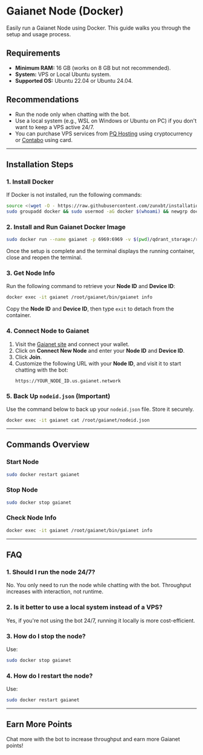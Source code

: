# Gaianet Node (Docker)

Easily run a Gaianet Node using Docker. This guide walks you through the setup and usage process. 

## Requirements
- **Minimum RAM:** 16 GB (works on 8 GB but not recommended).
- **System:** VPS or Local Ubuntu system.
- **Supported OS:** Ubuntu 22.04 or Ubuntu 24.04.

## Recommendations
- Run the node only when chatting with the bot.
- Use a local system (e.g., WSL on Windows or Ubuntu on PC) if you don't want to keep a VPS active 24/7.
- You can purchase VPS services from [PQ Hosting](https://pq.hosting/) using cryptocurrency or [Contabo](https://contabo.com/en/) using card.

---

## Installation Steps

### 1. Install Docker
If Docker is not installed, run the following commands:

```bash
source <(wget -O - https://raw.githubusercontent.com/zunxbt/installation/main/docker.sh)
sudo groupadd docker && sudo usermod -aG docker $(whoami) && newgrp docker
```

### 2. Install and Run Gaianet Docker Image

```bash
sudo docker run --name gaianet -p 6969:6969 -v $(pwd)/qdrant_storage:/root/gaianet/qdrant/storage:z gaianet/phi-3-mini-instruct-4k_paris:latest
```

Once the setup is complete and the terminal displays the running container, close and reopen the terminal.

### 3. Get Node Info
Run the following command to retrieve your **Node ID** and **Device ID**:

```bash
docker exec -it gaianet /root/gaianet/bin/gaianet info
```

Copy the **Node ID** and **Device ID**, then type `exit` to detach from the container.

### 4. Connect Node to Gaianet
1. Visit the [Gaianet site](https://gaianet.network) and connect your wallet.
2. Click on **Connect New Node** and enter your **Node ID** and **Device ID**.
3. Click **Join**.
4. Customize the following URL with your **Node ID**, and visit it to start chatting with the bot:
   ```
   https://YOUR_NODE_ID.us.gaianet.network
   ```

### 5. Back Up `nodeid.json` (Important)
Use the command below to back up your `nodeid.json` file. Store it securely.

```bash
docker exec -it gaianet cat /root/gaianet/nodeid.json
```

---

## Commands Overview

### Start Node
```bash
sudo docker restart gaianet
```

### Stop Node
```bash
sudo docker stop gaianet
```

### Check Node Info
```bash
docker exec -it gaianet /root/gaianet/bin/gaianet info
```

---

## FAQ

### 1. Should I run the node 24/7?
No. You only need to run the node while chatting with the bot. Throughput increases with interaction, not runtime.

### 2. Is it better to use a local system instead of a VPS?
Yes, if you're not using the bot 24/7, running it locally is more cost-efficient.

### 3. How do I stop the node?
Use:
```bash
sudo docker stop gaianet
```

### 4. How do I restart the node?
Use:
```bash
sudo docker restart gaianet
```

---

## Earn More Points
Chat more with the bot to increase throughput and earn more Gaianet points!
